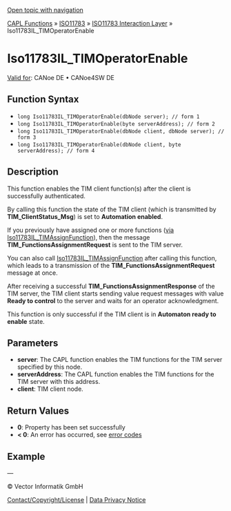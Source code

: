 [Open topic with navigation](../../../../../../CANoeDEFamily.htm#Topics/CAPLFunctions/ISO11783/ISOInteractionLayer/Functions/CAPLfunctionIso11783ILtimOperatorEnable.md)

[CAPL Functions](../../../CAPLfunctions.md) » [ISO11783](../../CAPLfunctionsISO11783Overview.md) » [ISO11783 Interaction Layer](../CAPLfunctionsISOILOverview.md) » Iso11783IL_TIMOperatorEnable

# Iso11783IL_TIMOperatorEnable

[Valid for](../../../../Shared/FeatureAvailability.md):  CANoe DE • CANoe4SW DE

## Function Syntax

- `long Iso11783IL_TIMOperatorEnable(dbNode server); // form 1`
- `long Iso11783IL_TIMOperatorEnable(byte serverAddress); // form 2`
- `long Iso11783IL_TIMOperatorEnable(dbNode client, dbNode server); // form 3`
- `long Iso11783IL_TIMOperatorEnable(dbNode client, byte serverAddress); // form 4`

## Description

This function enables the TIM client function(s) after the client is successfully authenticated.

By calling this function the state of the TIM client (which is transmitted by **TIM_ClientStatus_Msg**) is set to **Automation enabled**.

If you previously have assigned one or more functions ([via Iso11783IL_TIMAssignFunction](CAPLfunctionIso11783ILtimAssignFunction.md)), then the message **TIM_FunctionsAssignmentRequest** is sent to the TIM server.

You can also call [Iso11783IL_TIMAssignFunction](CAPLfunctionIso11783ILtimAssignFunction.md) after calling this function, which leads to a transmission of the **TIM_FunctionsAssignmentRequest** message at once.

After receiving a successful **TIM_FunctionsAssignmentResponse** of the TIM server, the TIM client starts sending value request messages with value **Ready to control** to the server and waits for an operator acknowledgment.

This function is only successful if the TIM client is in **Automaton ready to enable** state.

## Parameters

- **server**: The CAPL function enables the TIM functions for the TIM server specified by this node.
- **serverAddress**: The CAPL function enables the TIM functions for the TIM server with this address.
- **client**: TIM client node.

## Return Values

- **0**: Property has been set successfully
- **< 0**: An error has occurred, see [error codes](../../../CAPLfunctionsISOj1939ErrorCodes.md)

## Example

—

© Vector Informatik GmbH

[Contact/Copyright/License](../../../../Shared/ContactCopyrightLicense.md) | [Data Privacy Notice](https://www.vector.com/int/en/company/get-info/privacy-policy/)